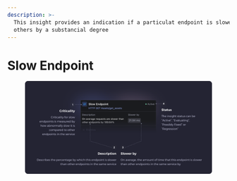 ```yaml
---
description: >-
  This insight provides an indication if a particulat endpoint is slower than
  others by a substancial degree
---
```


# Slow Endpoint

<figure><img src="../../.gitbook/assets/Slow Endpoint - illustration.svg" alt=""><figcaption></figcaption></figure>
